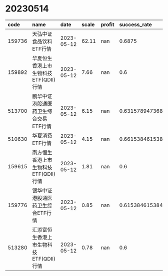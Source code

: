 # 20230514
 | code | name | date | scale | profit | success_rate | pred | 
 | :----- | :----- | :----- | :----- | :----- | :----- | :----- | 
 | 159736 | 天弘中证食品饮料ETF行情 | 2023-05-12 | 62.11 | nan | 0.6875 | 1 | 
 | 159892 | 华夏恒生香港上市生物科技ETF(QDII)行情 | 2023-05-12 | 7.66 | nan | 0.6 | 1 | 
 | 513700 | 鹏华中证港股通医药卫生综合交易ETF行情 | 2023-05-12 | 6.15 | nan | 0.631578947368421 | 1 | 
 | 510630 | 华夏消费ETF行情 | 2023-05-12 | 4.15 | nan | 0.6615384615384615 | 0 | 
 | 159615 | 南方恒生香港上市生物科技ETF(QDII)行情 | 2023-05-12 | 1.81 | nan | 0.6 | 1 | 
 | 159776 | 银华中证港股通医药卫生综合ETF行情 | 2023-05-12 | 0.85 | nan | 0.6153846153846154 | 1 | 
 | 513280 | 汇添富恒生香港上市生物科技ETF(QDII)行情 | 2023-05-12 | 0.78 | nan | 0.6 | 1 | 
